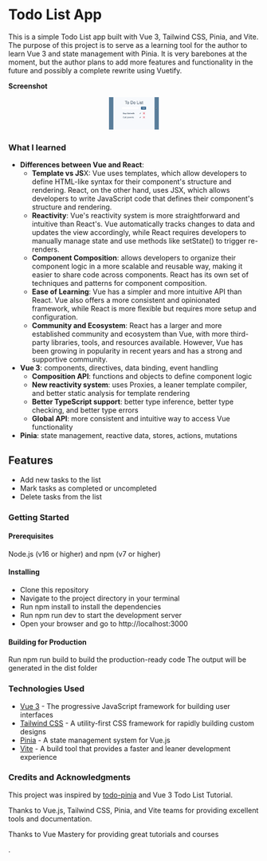 # Todo List App

This is a simple Todo List app built with Vue 3, Tailwind CSS, Pinia, and Vite. The purpose of this project is to serve as a learning tool for the author to learn Vue 3 and state management with Pinia.
It is very barebones at the moment, but the author plans to add more features and functionality in the future and possibly a complete rewrite using Vuetify.

**Screenshot**

<div align="center">
    <img src="./src/assets/images/todo-vue.png" alt="screenshot of app" width="100px" />
</div>

### What I learned

- **Differences between Vue and React**:
  - **Template vs JS**X: Vue uses templates, which allow developers to define HTML-like syntax for their component's structure and rendering. React, on the other hand, uses JSX, which allows developers to write JavaScript code that defines their component's structure and rendering.
  - **Reactivity**: Vue's reactivity system is more straightforward and intuitive than React's. Vue automatically tracks changes to data and updates the view accordingly, while React requires developers to manually manage state and use methods like setState() to trigger re-renders.
  - **Component Composition**: allows developers to organize their component logic in a more scalable and reusable way, making it easier to share code across components. React has its own set of techniques and patterns for component composition.
  - **Ease of Learning**: Vue has a simpler and more intuitive API than React. Vue also offers a more consistent and opinionated framework, while React is more flexible but requires more setup and configuration.
  - **Community and Ecosystem**: React has a larger and more established community and ecosystem than Vue, with more third-party libraries, tools, and resources available. However, Vue has been growing in popularity in recent years and has a strong and supportive community.
- **Vue 3**: components, directives, data binding, event handling
  - **Composition API**: functions and objects to define component logic
  - **New reactivity system**: uses Proxies, a leaner template compiler, and better static analysis for template rendering
  - **Better TypeScript support**: better type inference, better type checking, and better type errors
  - **Global API**: more consistent and intuitive way to access Vue functionality
- **Pinia**: state management, reactive data, stores, actions, mutations

## Features

- Add new tasks to the list
- Mark tasks as completed or uncompleted
- Delete tasks from the list

### Getting Started

#### Prerequisites

Node.js (v16 or higher) and npm (v7 or higher)

#### Installing

- Clone this repository
- Navigate to the project directory in your terminal
- Run npm install to install the dependencies
- Run npm run dev to start the development server
- Open your browser and go to http://localhost:3000

#### Building for Production

Run npm run build to build the production-ready code
The output will be generated in the dist folder

### Technologies Used

- [Vue 3](https://vuejs.org/) - The progressive JavaScript framework for building user interfaces
- [Tailwind CSS](https://tailwindcss.com/docs/installation) - A utility-first CSS framework for rapidly building custom designs
- [Pinia](https://pinia.vuejs.org/) - A state management system for Vue.js
- [Vite](https://vitejs.dev/) - A build tool that provides a faster and leaner development experience

### Credits and Acknowledgments

This project was inspired by [todo-pinia](https://github.com/deepgram-devs/todo-pinia/tree/main) and Vue 3 Todo List Tutorial.

Thanks to Vue.js, Tailwind CSS, Pinia, and Vite teams for providing excellent tools and documentation.

Thanks to Vue Mastery for providing great tutorials and courses

.
